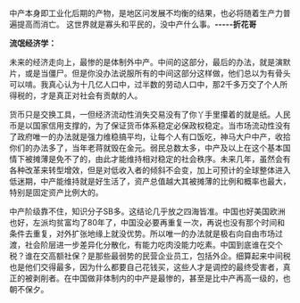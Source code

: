 中产本身即工业化后期的产物，是地区问发展不均衡的结果，也必将随着生产力普遍提高而消亡。 这世界就是寡头和平民的，没中产什么事。**-----折花哥**

**流氓经济学：**

未来的经济走向上，最惨的是体制外中产。中间的这部分，最后的办法，就是演默片，或是当僵尸。但是你没办法说服所有的中间这部分这样做，他们总以为有骨头可以啃。我真心认为十几亿人口中，过半数的劳动人口中，那2千多万交了个人所得税的，才是真正对社会有贡献的人。

货币只是交换工具，一但经济流动性消失交易没有了你丫手里攥着的就是纸。人民币是以国家信用支撑的，为了保证货币体系稳定必保政权稳定。当市场流动性没有了政府唯一的办法就是强力维稳搞平均，让每个人有口饭吃，神马大户中产，收拾你们的办法多了，当年老蒋就毁在金元。弱民总数太多，中产及以上在这个基本国情下被摊薄是免不了的，由此才能维持相对稳定的社会秩序。未来几年，虽然会有各种改革来转型增效，但是对低收入者的倾斜不会变，加上可预计的全球整体进入低迷期，中产能维持就是好生活了，资产总值越大其被摊薄的比例和概率也最大，特别是固定资产比例大的。

中产阶级靠不住，知识分子SB多。这结论几乎放之四海皆准。中国也好美国欧洲也好，左派均贫富均了80年了，中国没必要再重复一次，再说也没有那个时间和条件去重复，对外扩张地缘上就没优势。所以唯一的办法就是极右向自由市场过渡，社会阶层进一步差异化分散化，有能力吃肉没能力吃素。中国到底谁在交个税？谁在交高额社保？是那些最弱势的民营企业员工，包括外企。细算起来中间税也是他们交得最多，因为什么都要自己花钱买，这些人才是调控的最终受害者，真正的被剥削者。在中国做非体制内的中产是最惨的，甚至是比中产再高一级的，也朝不保夕。

